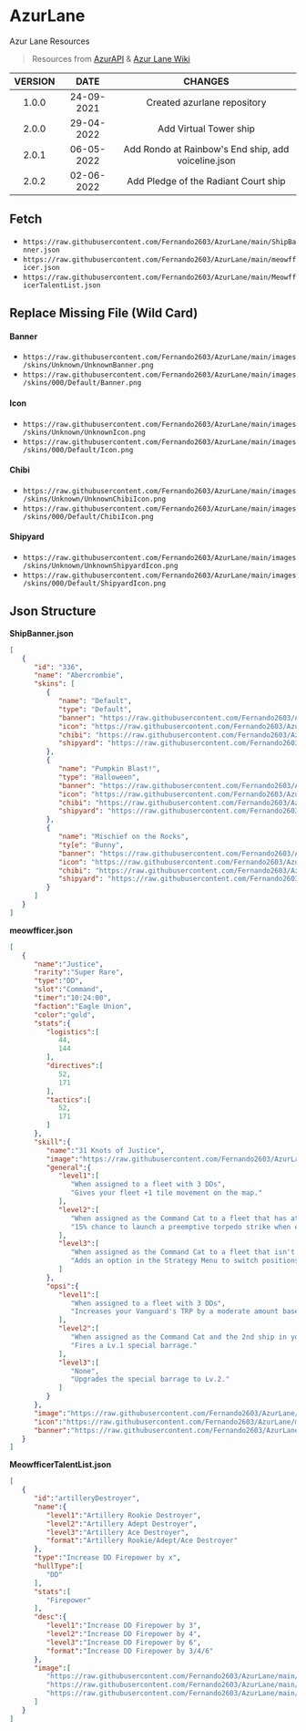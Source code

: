 # AzurLane
Azur Lane Resources
>Resources from [AzurAPI](https://github.com/AzurAPI/azurapi-js-setup) & [Azur Lane Wiki](https://azurlane.koumakan.jp)

| VERSION | DATE | CHANGES |
| :---: | :---: | :---: |
| 1.0.0 | 24-09-2021 | Created azurlane repository |
| 2.0.0 | 29-04-2022 | Add Virtual Tower ship |
| 2.0.1 | 06-05-2022 | Add Rondo at Rainbow's End ship, add voiceline.json | 
| 2.0.2 | 02-06-2022 | Add Pledge of the Radiant Court ship | 

## Fetch
- `https://raw.githubusercontent.com/Fernando2603/AzurLane/main/ShipBanner.json`
- `https://raw.githubusercontent.com/Fernando2603/AzurLane/main/meowfficer.json`
- `https://raw.githubusercontent.com/Fernando2603/AzurLane/main/MeowfficerTalentList.json`


## Replace Missing File (Wild Card)
#### Banner
- `https://raw.githubusercontent.com/Fernando2603/AzurLane/main/images/skins/Unknown/UnknownBanner.png`
- `https://raw.githubusercontent.com/Fernando2603/AzurLane/main/images/skins/000/Default/Banner.png`
#### Icon
- `https://raw.githubusercontent.com/Fernando2603/AzurLane/main/images/skins/Unknown/UnknownIcon.png`
- `https://raw.githubusercontent.com/Fernando2603/AzurLane/main/images/skins/000/Default/Icon.png`
#### Chibi
- `https://raw.githubusercontent.com/Fernando2603/AzurLane/main/images/skins/Unknown/UnknownChibiIcon.png`
- `https://raw.githubusercontent.com/Fernando2603/AzurLane/main/images/skins/000/Default/ChibiIcon.png`
#### Shipyard
- `https://raw.githubusercontent.com/Fernando2603/AzurLane/main/images/skins/Unknown/UnknownShipyardIcon.png`
- `https://raw.githubusercontent.com/Fernando2603/AzurLane/main/images/skins/000/Default/ShipyardIcon.png`

## Json Structure
**ShipBanner.json**
```Json
[
   {
      "id": "336",
      "name": "Abercrombie",
      "skins": [
         {
            "name": "Default",
            "type": "Default",
            "banner": "https://raw.githubusercontent.com/Fernando2603/AzurLane/main/images/skins/336/Default/Banner.png",
            "icon": "https://raw.githubusercontent.com/Fernando2603/AzurLane/main/images/skins/336/Default/Icon.png",
            "chibi": "https://raw.githubusercontent.com/Fernando2603/AzurLane/main/images/skins/336/Default/ChibiIcon.png",
            "shipyard": "https://raw.githubusercontent.com/Fernando2603/AzurLane/main/images/skins/336/Default/ShipyardIcon.png"
         },
         {
            "name": "Pumpkin Blast!",
            "type": "Halloween",
            "banner": "https://raw.githubusercontent.com/Fernando2603/AzurLane/main/images/skins/336/Pumpkin_Blast/Banner.png",
            "icon": "https://raw.githubusercontent.com/Fernando2603/AzurLane/main/images/skins/336/Pumpkin_Blast/Icon.png",
            "chibi": "https://raw.githubusercontent.com/Fernando2603/AzurLane/main/images/skins/336/Pumpkin_Blast/ChibiIcon.png",
            "shipyard": "https://raw.githubusercontent.com/Fernando2603/AzurLane/main/images/skins/336/Pumpkin_Blast/ShipyardIcon.png"
         },
         {
            "name": "Mischief on the Rocks",
            "ty[e": "Bunny",
            "banner": "https://raw.githubusercontent.com/Fernando2603/AzurLane/main/images/skins/336/Mischief_on_the_Rocks/Banner.png",
            "icon": "https://raw.githubusercontent.com/Fernando2603/AzurLane/main/images/skins/336/Mischief_on_the_Rocks/Icon.png",
            "chibi": "https://raw.githubusercontent.com/Fernando2603/AzurLane/main/images/skins/336/Mischief_on_the_Rocks/ChibiIcon.png",
            "shipyard": "https://raw.githubusercontent.com/Fernando2603/AzurLane/main/images/skins/336/Mischief_on_the_Rocks/ShipyardIcon.png"
         }
      ]
   }
]
```


**meowfficer.json**
```Json
[
   {
      "name":"Justice",
      "rarity":"Super Rare",
      "type":"DD",
      "slot":"Command",
      "timer":"10:24:00",
      "faction":"Eagle Union",
      "color":"gold",
      "stats":{
         "logistics":[
            44,
            144
         ],
         "directives":[
            52,
            171
         ],
         "tactics":[
            52,
            171
         ]
      },
      "skill":{
         "name":"31 Knots of Justice",
         "image":"https://raw.githubusercontent.com/Fernando2603/AzurLane/main/images/skill/meowfficer/Justice.png",
         "general":{
            "level1":[
               "When assigned to a fleet with 3 DDs",
               "Gives your fleet +1 tile movement on the map."
            ],
            "level2":[
               "When assigned as the Command Cat to a fleet that has at least 1 DD",
               "15% chance to launch a preemptive torpedo strike when engaging any non-Boss fleet on the map."
            ],
            "level3":[
               "When assigned as the Command Cat to a fleet that isn't in combat and has at least 1 DD",
               "Adds an option in the Strategy Menu to switch positions with a friendly fleet in combat if it's directly adjacent to yours."
            ]
         },
         "opsi":{
            "level1":[
               "When assigned to a fleet with 3 DDs",
               "Increases your Vanguard's TRP by a moderate amount based on the Tactics stat."
            ],
            "level2":[
               "When assigned as the Command Cat and the 2nd ship in your Vanguard is a DD",
               "Fires a Lv.1 special barrage."
            ],
            "level3":[
               "None",
               "Upgrades the special barrage to Lv.2."
            ]
         }
      },
      "image":"https://raw.githubusercontent.com/Fernando2603/AzurLane/main/images/meowfficer/Justice/Justice.png",
      "icon":"https://raw.githubusercontent.com/Fernando2603/AzurLane/main/images/meowfficer/Justice/JusticeIcon.png",
      "banner":"https://raw.githubusercontent.com/Fernando2603/AzurLane/main/images/meowfficer/Justice/JusticeBanner.png"
   }
]
```


**MeowfficerTalentList.json**
```Json
[
   {
      "id":"artilleryDestroyer",
      "name":{
         "level1":"Artillery Rookie Destroyer",
         "level2":"Artillery Adept Destroyer",
         "level3":"Artillery Ace Destroyer",
         "format":"Artillery Rookie/Adept/Ace Destroyer"
      },
      "type":"Increase DD Firepower by x",
      "hullType":[
         "DD"
      ],
      "stats":[
         "Firepower"
      ],
      "desc":{
         "level1":"Increase DD Firepower by 3",
         "level2":"Increase DD Firepower by 4",
         "level3":"Increase DD Firepower by 6",
         "format":"Increase DD Firepower by 3/4/6"
      },
      "image":[
         "https://raw.githubusercontent.com/Fernando2603/AzurLane/main/images/talent/Destroyer_Firepower_1.png",
         "https://raw.githubusercontent.com/Fernando2603/AzurLane/main/images/talent/Destroyer_Firepower_2.png",
         "https://raw.githubusercontent.com/Fernando2603/AzurLane/main/images/talent/Destroyer_Firepower_3.png"
      ]
   }
]
```

